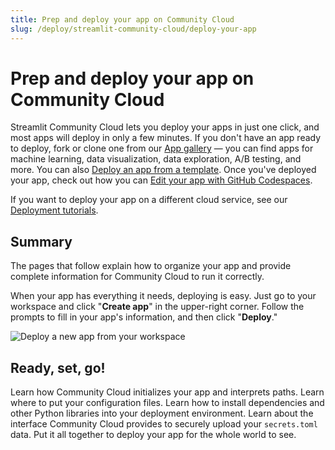 ```yaml
---
title: Prep and deploy your app on Community Cloud
slug: /deploy/streamlit-community-cloud/deploy-your-app
---
```


# Prep and deploy your app on Community Cloud

Streamlit Community Cloud lets you deploy your apps in just one click, and most apps will deploy in only a few minutes. If you don't have an app ready to deploy, fork or clone one from our <a href="https://streamlit.io/gallery" target="_blank">App gallery</a> — you can find apps for machine learning, data visualization, data exploration, A/B testing, and more. You can also [Deploy an app from a template](/deploy/streamlit-community-cloud/get-started/deploy-from-a-template). Once you've deployed your app, check out how you can [Edit your app with GitHub Codespaces](/deploy/streamlit-community-cloud/manage-your-app/edit-your-app#edit-your-app-with-github-codespaces).

<Note>

If you want to deploy your app on a different cloud service, see our [Deployment tutorials](/deploy/tutorials).

</Note>

## Summary

The pages that follow explain how to organize your app and provide complete information for Community Cloud to run it correctly.

When your app has everything it needs, deploying is easy. Just go to your workspace and click "**Create app**" in the upper-right corner. Follow the prompts to fill in your app's information, and then click "**Deploy**."

![Deploy a new app from your workspace](/images/streamlit-community-cloud/deploy-empty-new-app.png)

## Ready, set, go!

<InlineCalloutContainer>
    <InlineCallout
        color="lightBlue-70"
        icon="description"
        bold="File organization."
        href="/deploy/streamlit-community-cloud/deploy-your-app/file-organization"
    >Learn how Community Cloud initializes your app and interprets paths. Learn where to put your configuration files.</InlineCallout>
    <InlineCallout
        color="lightBlue-70"
        icon="build_circle"
        bold="App dependencies."
        href="/deploy/streamlit-community-cloud/deploy-your-app/app-dependencies"
    >Learn how to install dependencies and other Python libraries into your deployment environment.</InlineCallout>
    <InlineCallout
        color="lightBlue-70"
        icon="password"
        bold="Secrets management."
        href="/deploy/streamlit-community-cloud/deploy-your-app/secrets-management"
    >Learn about the interface Community Cloud provides to securely upload your <code>secrets.toml</code> data.</InlineCallout>
    <InlineCallout
        color="lightBlue-70"
        icon="flight_takeoff"
        bold="Deploy your app"
        href="/deploy/streamlit-community-cloud/deploy-your-app/deploy"
    >Put it all together to deploy your app for the whole world to see.</InlineCallout>
</InlineCalloutContainer>
